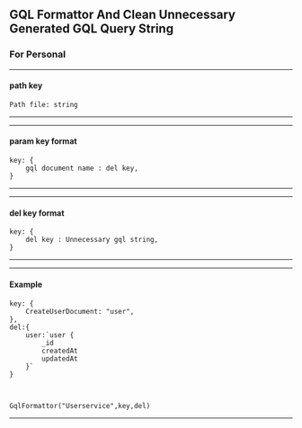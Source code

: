 ## GQL Formattor And Clean Unnecessary Generated GQL Query String

### For Personal

---

#### path key

    Path file: string

---

---

#### param key format

    key: {
        gql document name : del key,
    }

---

---

#### del key format

    key: {
        del key : Unnecessary gql string,
    }

---

---

#### Example

    key: {
        CreateUserDocument: "user",
    },
    del:{
        user:`user {
            _id
            createdAt
            updatedAt
        }`
    }



    GqlFormattor("Userservice",key,del)

---
